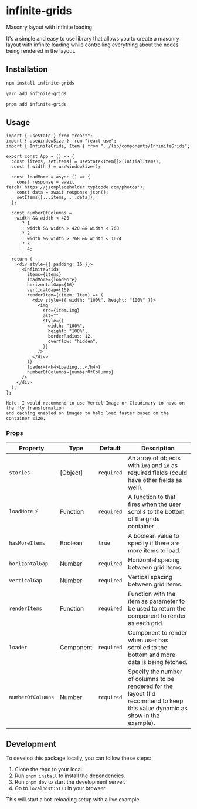 # infinite-grids

Masonry layout with infinite loading.

It's a simple and easy to use library that allows you to create a masonry layout with infinite loading while controlling everything about the nodes being rendered in the layout.

## Installation

```bash
npm install infinite-grids

yarn add infinite-grids

pnpm add infinite-grids
```

## Usage

```tsx
import { useState } from "react";
import { useWindowSize } from "react-use";
import { InfiniteGrids, Item } from "../lib/components/InfiniteGrids";

export const App = () => {
  const [items, setItems] = useState<Item[]>(initialItems);
  const { width } = useWindowSize();

  const loadMore = async () => {
    const response = await fetch('https://jsonplaceholder.typicode.com/photos');
    const data = await response.json();
    setItems([...items, ...data]);
  };

  const numberOfColumns =
    width && width < 420
      ? 1
      : width && width > 420 && width < 768
      ? 2
      : width && width > 768 && width < 1024
      ? 3
      : 4;

  return (
    <div style={{ padding: 16 }}>
      <InfiniteGrids
        items={items}
        loadMore={loadMore}
        horizontalGap={16}
        verticalGap={16}
        renderItem={(item: Item) => (
          <div style={{ width: "100%", height: "100%" }}>
            <img
              src={item.img}
              alt=""
              style={{
                width: "100%",
                height: "100%",
                borderRadius: 12,
                overflow: "hidden",
              }}
            />
          </div>
        )}
        loader={<h4>Loading...</h4>}
        numberOfColumns={numberOfColumns}
      />
    </div>
  );
};
```

```
Note: I would recommend to use Vercel Image or Cloudinary to have on the fly transformation
and caching enabled on images to help load faster based on the container size.
```

### Props

| Property               | Type            | Default                   | Description
| ---------------------- | --------------- | ------------------------- | ------------------------------------------------------------------------------------------------------------------------------------------------------------------- |
| `stories`              | [Object] | `required`                | An array of objects with `img` and `id` as required fields (could have other fields as well).                                                                                          |
| `loadMore` ⚡️        | Function        | `required`                      | A function to that fires when the user scrolls to the bottom of the grids container.                                                                                                              |
| `hasMoreItems`      | Boolean          | `true`                      | A boolean value to specify if there are more items to load.                                                                                                                   |
| `horizontalGap`               | Number       | `required`             | Horizontal spacing between grid items.                                                                                                         |
| `verticalGap`               | Number       | `required`             | Vertical spacing between grid items.                                                                                                         |
| `renderItems`               | Function       | `required`             | Function with the item as parameter to be used to return the component to render as each grid.                                                                                                         |
| `loader`               | Component       | `required`             | Component to render when user has scrolled to the bottom and more data is being fetched.                                                                                                        |
| `numberOfColumns`               | Number       | `required`             | Specify the number of columns to be rendered for the layout (I'd recommend to keep this value dynamic as show in the example).                                                                                                         |


## Development

To develop this package locally, you can follow these steps:

1. Clone the repo to your local.
2. Run `pnpm install` to install the dependencies.
5. Run `pnpm dev` to start the development server.
6. Go to `localhost:5173` in your browser.

This will start a hot-reloading setup with a live example.